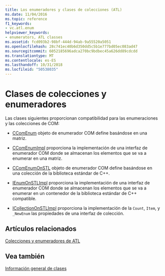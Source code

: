 ```yaml
---
title: Los enumeradores y clases de colecciones (ATL)
ms.date: 11/04/2016
ms.topic: reference
f1_keywords:
- vc.atl.enum
helpviewer_keywords:
- enumerators, ATL classes
ms.assetid: fcd093b2-98bf-444d-94ab-9a55520a5051
ms.openlocfilehash: 28c741ec40b6d350dd5c5b1e777bd05ec083ad47
ms.sourcegitcommit: 6052185696adca270bc9bdbec45a626dd89cdcdd
ms.translationtype: MT
ms.contentlocale: es-ES
ms.lasthandoff: 10/31/2018
ms.locfileid: "50538035"
---
```

# <a name="enumerators-and-collections-classes"></a>Clases de colecciones y enumeradores

Las clases siguientes proporcionan compatibilidad para las enumeraciones y las colecciones de COM:

- [CComEnum](../atl/reference/ccomenum-class.md) objeto de enumerador COM define basándose en una matriz.

- [CComEnumImpl](../atl/reference/ccomenumimpl-class.md) proporciona la implementación de una interfaz de enumerador COM donde se almacenan los elementos que se va a enumerar en una matriz.

- [CComEnumOnSTL](../atl/reference/ccomenumonstl-class.md) objeto de enumerador COM define basándose en una colección de la biblioteca estándar de C++.

- [IEnumOnSTLImpl](../atl/reference/ienumonstlimpl-class.md) proporciona la implementación de una interfaz de enumerador COM donde se almacenan los elementos que se va a enumerar en un contenedor de la biblioteca estándar de C++ compatible.

- [ICollectionOnSTLImpl](../atl/reference/icollectiononstlimpl-class.md) proporciona la implementación de la `Count`, `Item`, y `_NewEnum` las propiedades de una interfaz de colección.

## <a name="related-articles"></a>Artículos relacionados

[Colecciones y enumeradores de ATL](../atl/atl-collections-and-enumerators.md)

## <a name="see-also"></a>Vea también

[Información general de clases](../atl/atl-class-overview.md)

